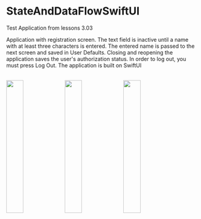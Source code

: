 # StateAndDataFlowSwiftUI

Test Application from lessons 3.03

Application with registration screen.
The text field is inactive until a name with at least three characters is entered.
The entered name is passed to the next screen and saved in User Defaults.
Closing and reopening the application saves the user's authorization status.
In order to log out, you must press Log Out.
The application is built on SwiftUI

<br />

<img src="https://github.com/nikktro/StateAndDataFlowSwiftUI/assets/23638348/4b28e36b-7333-44aa-8045-75b6cc7adee7" width=30% height=30%>
<img src="https://github.com/nikktro/StateAndDataFlowSwiftUI/assets/23638348/bfc66bc4-07f7-4f7f-a10c-c9b441df82f2" width=30% height=30%>
<img src="https://github.com/nikktro/StateAndDataFlowSwiftUI/assets/23638348/35c1ca8f-f1af-48a9-a631-1f050ddb0aa9" width=30% height=30%>
